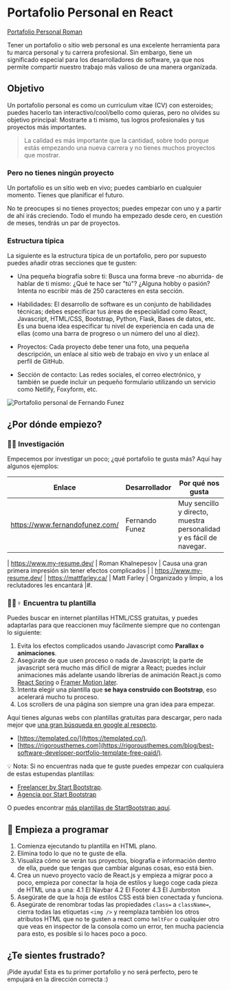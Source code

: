 # Portafolio Personal en React

[Portafolio Personal Roman](https://github.com/breatheco-de/exercise-personal-portfolio-react/blob/main/preview.gif)

Tener un portafolio o sitio web personal es una excelente herramienta para tu marca personal y tu carrera profesional. Sin embargo, tiene un significado especial para los desarrolladores de software, ya que nos permite compartir nuestro trabajo más valioso de una manera organizada.

## Objetivo

Un portafolio personal es como un curriculum vitae (CV) con esteroides; puedes hacerlo tan interactivo/cool/bello como quieras, pero no olvides su objetivo principal: Mostrarte a ti mismo, tus logros profesionales y tus proyectos más importantes.

> La calidad es más importante que la cantidad, sobre todo porque estás empezando una nueva carrera y no tienes muchos proyectos que mostrar.

### Pero no tienes ningún proyecto

Un portafolio es un sitio web en vivo; puedes cambiarlo en cualquier momento. Tienes que planificar el futuro. 

No te preocupes si no tienes proyectos; puedes empezar con uno y a partir de ahí irás creciendo. Todo el mundo ha empezado desde cero, en cuestión de meses, tendrás un par de proyectos.

### Estructura típica

La siguiente es la estructura típica de un portafolio, pero por supuesto puedes añadir otras secciones que te gusten:

- Una pequeña biografía sobre ti: Busca una forma breve -no aburrida- de hablar de ti mismo: ¿Qué te hace ser "tú"? ¿Alguna hobby o pasión? Intenta no escribir más de 250 caracteres en esta sección.

- Habilidades: El desarrollo de software es un conjunto de habilidades técnicas; debes especificar tus áreas de especialidad como React, Javascript, HTML/CSS, Bootstrap, Python, Flask, Bases de datos, etc. Es una buena idea especificar tu nivel de experiencia en cada una de ellas (como una barra de progreso o un número del uno al diez).

- Proyectos: Cada proyecto debe tener una foto, una pequeña descripción, un enlace al sitio web de trabajo en vivo y un enlace al perfil de GitHub.

- Sección de contacto: Las redes sociales, el correo electrónico, y también se puede incluir un pequeño formulario utilizando un servicio como Netlify, Foxyform, etc.

![Portafolio personal de Fernando Funez](https://github.com/breatheco-de/exercise-personal-portfolio-react/blob/main/fernando-funez.png?raw=true)

## ¿Por dónde empiezo?

### 👩🔬 Investigación

Empecemos por investigar un poco; ¿qué portafolio te gusta más? Aquí hay algunos ejemplos: 

| Enlace | Desarrollador | Por qué nos gusta
| ------------------------------- | --------------- | ------------------------------------------------------------------------------------- |
| https://www.fernandofunez.com/ | Fernando Funez | Muy sencillo y directo, muestra personalidad y es fácil de navegar. 

| https://www.my-resume.dev/ | Roman Khalnepesov | Causa una gran primera impresión sin tener efectos complicados | | https://www.my-resume.dev/
| https://mattfarley.ca/ | Matt Farley | Organizado y limpio, a los reclutadores les encantará |#.


### 🕵🏽♀️ Encuentra tu plantilla

Puedes buscar en internet plantillas HTML/CSS gratuitas, y puedes adaptarlas para que reaccionen muy fácilmente siempre que no contengan lo siguiente:

1. Evita los efectos complicados usando Javascript como **Parallax o animaciones**.
2. Asegúrate de que usen proceso o nada de Javascript; la parte de javascript será mucho más difícil de migrar a React; puedes incluir animaciones más adelante usando librerías de animación React.js como [React Spring](https://www.react-spring.io/docs/hooks/examples) o [Framer Motion later](https://www.framer.com/motion/).
3. Intenta elegir una plantilla que **se haya construido con Bootstrap**, eso acelerará mucho tu proceso.
4. Los scrollers de una página son siempre una gran idea para empezar.

Aquí tienes algunas webs con plantillas gratuitas para descargar, pero nada mejor que [una gran búsqueda en google al respecto](https://www.google.com/search?q=html+templates+portfolio+software+developer).

- [https://templated.co/](https://templated.co/).
- [https://rigorousthemes.com](https://rigorousthemes.com/blog/best-software-developer-portfolio-template-free-paid/).

💡 Nota: Si no encuentras nada que te guste puedes empezar con cualquiera de estas estupendas plantillas:

- [Freelancer by Start Bootstrap](https://startbootstrap.com/theme/freelancer).
- [Agencia por Start Bootstrap](https://startbootstrap.com/theme/agency)

O puedes encontrar [más plantillas de StartBootstrap aquí](https://startbootstrap.com/themes?showAngular=false&showVue=false&showPro=false).

## 📝 Empieza a programar

1. Comienza ejecutando tu plantilla en HTML plano.
2. Elimina todo lo que no te guste de ella.
3. Visualiza cómo se verán tus proyectos, biografía e información dentro de ella, puede que tengas que cambiar algunas cosas, eso está bien.
4. Crea un nuevo proyecto vacío de React.js y empieza a migrar poco a poco, empieza por conectar la hoja de estilos y luego coge cada pieza de HTML una a una:
  4.1 El Navbar
  4.2 El Footer
  4.3 El Jumbroton
5. Asegúrate de que la hoja de estilos CSS está bien conectada y funciona.
6. Asegúrate de renombrar todas las propiedades `class=` a `className=`, cierra todas las etiquetas `<img />` y reemplaza también los otros atributos HTML que no te gusten a react como `hmltFor` o cualquier otro que veas en inspector de la consola como un error, ten mucha paciencia para esto, es posible si lo haces poco a poco.

## ¿Te sientes frustrado?

¡Pide ayuda! Esta es tu primer portafolio y no será perfecto, pero te empujará en la dirección correcta :)


